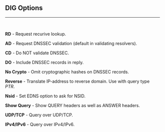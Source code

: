 ## DIG Options
---
<br>

**RD** - Request recurive lookup.

**AD** - Request DNSSEC validation (default in validating resolvers).

**CD** - Do NOT validate DNSSEC. 

**DO** - Include DNSSEC records in reply.

**No Crypto** - Omit cryptographic hashes on DNSSEC records. 

**Reverse** - Translate IP-address to reverse domain. Use with query type *PTR*.

**Nsid** - Set EDNS option to ask for NSID.

**Show Query** - Show QUERY headers as well as ANSWER headers.

**UDP/TCP** - Query over UDP/TCP.

**IPv4/IPv6** - Query over IPv4/IPv6.
